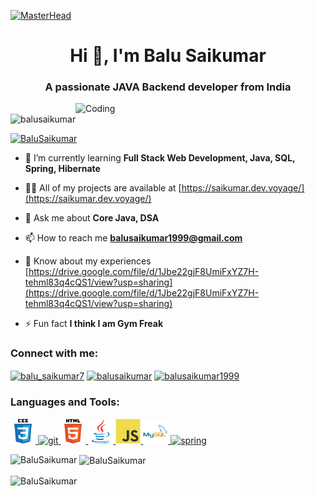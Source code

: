 [![MasterHead](https://1.bp.blogspot.com/-7A4WynwLsMw/XbBpCXG8fHI/AAAAAAAAMt4/uOa1bpLskYgrwGbllhSu2SDj_Mig8SXJQCLcBGAsYHQ/s1600/2000_600px.gif)](https://github.com/BaluSaikumar/BaluSaikumar)
<h1 align="center">Hi 👋, I'm Balu Saikumar</h1>
<h3 align="center">A passionate JAVA Backend developer from India</h3>
<img align="right" alt="Coding" width="400" src="https://cdn.dribbble.com/users/1162077/screenshots/3848914/programmer.gif">

<p align="left"> <img src="https://komarev.com/ghpvc/?username=BaluSaikumar&label=Profile%20views&color=0e75b6&style=flat" alt="balusaikumar" /> </p>

<p align="left"> <a href="https://github.com/ryo-ma/github-profile-trophy"><img src="https://github-profile-trophy.vercel.app/?username=BaluSaikumar" alt="BaluSaikumar" /></a> </p>

- 🌱 I’m currently learning **Full Stack Web Development, Java, SQL, Spring, Hibernate**

- 👨‍💻 All of my projects are available at [https://saikumar.dev.voyage/](https://saikumar.dev.voyage/)

- 💬 Ask me about **Core Java, DSA**

- 📫 How to reach me **balusaikumar1999@gmail.com**

- 📄 Know about my experiences [https://drive.google.com/file/d/1Jbe22gjF8UmiFxYZ7H-tehml83q4cQS1/view?usp=sharing](https://drive.google.com/file/d/1Jbe22gjF8UmiFxYZ7H-tehml83q4cQS1/view?usp=sharing)

- ⚡ Fun fact **I think I am Gym Freak**

<h3 align="left">Connect with me:</h3>
<p align="left">
<a href="https://twitter.com/balu_saikumar7" target="blank"><img align="center" src="https://raw.githubusercontent.com/rahuldkjain/github-profile-readme-generator/master/src/images/icons/Social/twitter.svg" alt="balu_saikumar7" height="30" width="40" /></a>
<a href="https://linkedin.com/in/balusaikumar" target="blank"><img align="center" src="https://raw.githubusercontent.com/rahuldkjain/github-profile-readme-generator/master/src/images/icons/Social/linked-in-alt.svg" alt="balusaikumar" height="30" width="40" /></a>
<a href="https://www.hackerrank.com/balusaikumar1999" target="blank"><img align="center" src="https://raw.githubusercontent.com/rahuldkjain/github-profile-readme-generator/master/src/images/icons/Social/hackerrank.svg" alt="balusaikumar1999" height="30" width="40" /></a>
</p>

<h3 align="left">Languages and Tools:</h3>
<p align="left"> <a href="https://www.w3schools.com/css/" target="_blank" rel="noreferrer"> <img src="https://raw.githubusercontent.com/devicons/devicon/master/icons/css3/css3-original-wordmark.svg" alt="css3" width="40" height="40"/> </a> <a href="https://git-scm.com/" target="_blank" rel="noreferrer"> <img src="https://www.vectorlogo.zone/logos/git-scm/git-scm-icon.svg" alt="git" width="40" height="40"/> </a> <a href="https://www.w3.org/html/" target="_blank" rel="noreferrer"> <img src="https://raw.githubusercontent.com/devicons/devicon/master/icons/html5/html5-original-wordmark.svg" alt="html5" width="40" height="40"/> </a> <a href="https://www.java.com" target="_blank" rel="noreferrer"> <img src="https://raw.githubusercontent.com/devicons/devicon/master/icons/java/java-original.svg" alt="java" width="40" height="40"/> </a> <a href="https://developer.mozilla.org/en-US/docs/Web/JavaScript" target="_blank" rel="noreferrer"> <img src="https://raw.githubusercontent.com/devicons/devicon/master/icons/javascript/javascript-original.svg" alt="javascript" width="40" height="40"/> </a> <a href="https://www.mysql.com/" target="_blank" rel="noreferrer"> <img src="https://raw.githubusercontent.com/devicons/devicon/master/icons/mysql/mysql-original-wordmark.svg" alt="mysql" width="40" height="40"/> </a> <a href="https://spring.io/" target="_blank" rel="noreferrer"> <img src="https://www.vectorlogo.zone/logos/springio/springio-icon.svg" alt="spring" width="40" height="40"/> </a> </p>

<p><img align="left" src="https://github-readme-stats.vercel.app/api/top-langs?username=balusaikumar&show_icons=true&locale=en&layout=compact" alt="BaluSaikumar" /></p>

<p>&nbsp;<img align="center" src="https://github-readme-stats.vercel.app/api?username=balusaikumar&show_icons=true&locale=en" alt="BaluSaikumar" /></p>

<p><img align="center" src="https://github-readme-streak-stats.herokuapp.com/?user=balusaikumar&" alt="BaluSaikumar" /></p>

